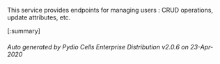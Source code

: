 






This service provides endpoints for managing users : CRUD operations, update attributes, etc.

[:summary]

###### Auto generated by Pydio Cells Enterprise Distribution v2.0.6 on 23-Apr-2020
